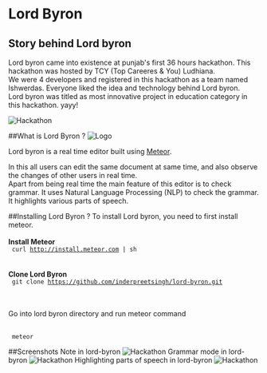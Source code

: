 # Lord Byron

## Story behind Lord byron

Lord byron came into existence at punjab's first 36 hours hackathon. This hackathon was hosted by TCY (Top Careeres & You) Ludhiana. </br>
We were 4 developers and registered in this hackathon as a team named Ishwerdas. Everyone liked the idea and technology behind Lord byron.</br>
Lord byron was titled as most innovative project in education category in this hackathon. yayy!</br>

![Hackathon](https://scontent.fixc1-1.fna.fbcdn.net/v/t1.0-0/p200x200/10660158_1036371213063963_153944264038801959_n.jpg)

##What is Lord Byron ?
![Logo](/public/logo.png)

<p>Lord byron is a real time editor built using <a href="http://meteor.com">Meteor</a>.</p>
In this all users can edit the same document at same time, and also observe the changes of other users in real time.</br>
Apart from being real time the main feature of this editor is to check grammar. It uses Natural Language Processing (NLP) to check the grammar. It highlights various parts of speech.</br>

##Installing Lord Byron ?
To install Lord byron, you need to first install meteor.
</br></br>
<b> Install Meteor</b></br>
<code> curl http://install.meteor.com | sh </code>
</br></br>
<b> Clone Lord Byron </b></br>
<code> git clone https://github.com/inderpreetsingh/lord-byron.git </code>
</br></br>
<p>Go into lord byron directory and run meteor command</p></br>
<code> meteor</code>

##Screenshots
Note in lord-byron
![Hackathon](/public/screenshots/1.png)
Grammar mode in lord-byron
![Hackathon](/public/screenshots/2.png)
Highlighting parts of speech in lord-byron
![Hackathon](/public/screenshots/3.png)
